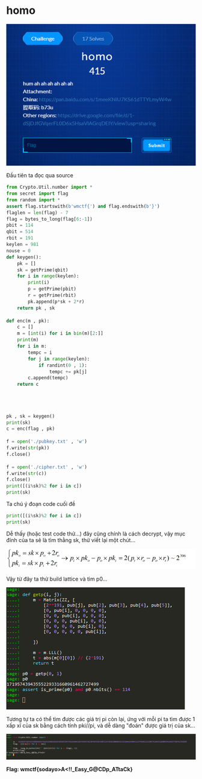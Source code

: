 # homo

![homo](../_img/homo.png)

Đầu tiên ta đọc qua source

```python
from Crypto.Util.number import * 
from secret import flag
from random import *
assert flag.startswith(b'wmctf{') and flag.endswith(b'}')
flaglen = len(flag) - 7
flag = bytes_to_long(flag[6:-1])
pbit = 114
qbit = 514
rbit = 191
keylen = 981
nouse = 0
def keygen():
    pk = []
    sk = getPrime(qbit)
    for i in range(keylen):
        print(i)
        p = getPrime(pbit)
        r = getPrime(rbit)
        pk.append(p*sk + 2*r)
    return pk , sk

def enc(m , pk):
    c = []
    m = [int(i) for i in bin(m)[2:]]
    print(m)
    for i in m:
        tempc = i
        for j in range(keylen):
            if randint(0 , 1):
                tempc += pk[j]
        c.append(tempc)
    return c

    


pk , sk = keygen()
print(sk)
c = enc(flag , pk)

f = open('./pubkey.txt' , 'w')
f.write(str(pk))
f.close()

f = open('./cipher.txt' , 'w')
f.write(str(c))
f.close()
print([(i%sk)%2 for i in c])
print(sk)
```

Ta chú ý đoạn code cuối đề 

```python
print([(i%sk)%2 for i in c])
print(sk)
```

Dễ thấy (hoặc test code thử...) đây cũng chính là cách decrypt, vậy mục đính của ta sẽ là tìm thằng sk, thử viết lại một chút...

![agcd](../_img/agcd.png)

Vậy từ đây ta thử build lattice và tìm p0...

![getp](../_img/getp.png)

Tương tự ta có thể tìm được các giá trị pi còn lại, ứng với mỗi pi ta tìm được 1 xấp xĩ của sk bằng cách tính pki//pi, và dễ dàng "đoán" được giá trị của sk...

![flag](../_img/flag.png)

**Flag: wmctf{sodayo>A<!!$%!$_Easy_G@CDp_ATtaCk}**